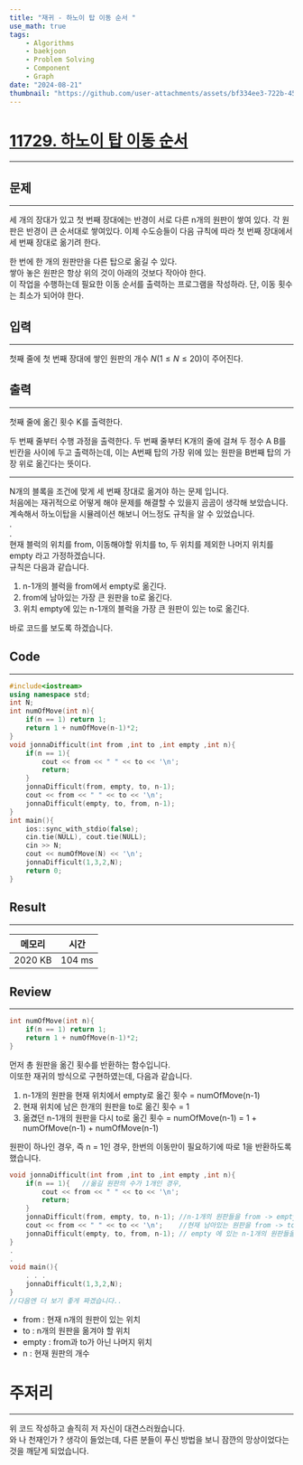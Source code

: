 ```yaml
---
title: "재귀 - 하노이 탑 이동 순서 "
use_math: true
tags:
    - Algorithms
    - baekjoon
    - Problem Solving
    - Component
    - Graph
date: "2024-08-21"
thumbnail: "https://github.com/user-attachments/assets/bf334ee3-722b-45fd-a823-65e45b4d9513"
---
```


# [11729. 하노이 탑 이동 순서](https://www.acmicpc.net/problem/11729)
---
## 문제
---
세 개의 장대가 있고 첫 번째 장대에는 반경이 서로 다른 n개의 원판이 쌓여 있다. 각 원판은 반경이 큰 순서대로 쌓여있다. 이제 수도승들이 다음 규칙에 따라 첫 번째 장대에서 세 번째 장대로 옮기려 한다.  

한 번에 한 개의 원판만을 다른 탑으로 옮길 수 있다.  
쌓아 놓은 원판은 항상 위의 것이 아래의 것보다 작아야 한다.  
이 작업을 수행하는데 필요한 이동 순서를 출력하는 프로그램을 작성하라. 단, 이동 횟수는 최소가 되어야 한다.  

## 입력
---
첫째 줄에 첫 번째 장대에 쌓인 원판의 개수 $N (1 ≤ N ≤ 20)$이 주어진다.
## 출력
---
첫째 줄에 옮긴 횟수 K를 출력한다.  

두 번째 줄부터 수행 과정을 출력한다. 두 번째 줄부터 K개의 줄에 걸쳐 두 정수 A B를 빈칸을 사이에 두고 출력하는데, 이는 A번째 탑의 가장 위에 있는 원판을 B번째 탑의 가장 위로 옮긴다는 뜻이다.  

- - -

N개의 블록을 조건에 맞게 세 번째 장대로 옮겨야 하는 문제 입니다.  
처음에는 재귀적으로 어떻게 해야 문제를 해결할 수 있을지 곰곰이 생각해 보았습니다.  
계속해서 하노이탑을 시뮬레이션 해보니 어느정도 규칙을 알 수 있었습니다.  
.  
.  
현재 블럭의 위치를 from, 이동해야할 위치를 to, 두 위치를 제외한 나머지 위치를 empty 라고 가정하겠습니다.  
규칙은 다음과 같습니다. 
1. n-1개의 블럭을 from에서 empty로 옮긴다.
2. from에 남아있는 가장 큰 원판을 to로 옮긴다. 
3. 위치 empty에 있는 n-1개의 블럭을 가장 큰 원판이 있는 to로 옮긴다.  

바로 코드를 보도록 하겠습니다.  

## Code
---
``` cpp
#include<iostream>
using namespace std;
int N;
int numOfMove(int n){
    if(n == 1) return 1;
    return 1 + numOfMove(n-1)*2;
}
void jonnaDifficult(int from ,int to ,int empty ,int n){
    if(n == 1){
        cout << from << " " << to << '\n';
        return;
    }
    jonnaDifficult(from, empty, to, n-1);
    cout << from << " " << to << '\n';
    jonnaDifficult(empty, to, from, n-1);
}
int main(){
    ios::sync_with_stdio(false);
    cin.tie(NULL), cout.tie(NULL);
    cin >> N;
    cout << numOfMove(N) << '\n';
    jonnaDifficult(1,3,2,N);
    return 0;
}
```

## Result
---

| 메모리 | 시간 |
| ---- | ----- |
| 2020 KB | 104 ms |

## Review
---
``` cpp
int numOfMove(int n){
    if(n == 1) return 1;
    return 1 + numOfMove(n-1)*2;
}
```
먼저 총 원판을 옮긴 횟수를 반환하는 함수입니다.  
이또한 재귀의 방식으로 구현하였는데, 다음과 같습니다.  
1. n-1개의 원판을 현재 위치에서 empty로 옮긴 횟수 = numOfMove(n-1)
2. 현재 위치에 남은 한개의 원판을 to로 옮긴 횟수 = 1
3. 옮겼던 n-1개의 원판을 다시 to로 옮긴 횟수 = numOfMove(n-1)
= 1 + numOfMove(n-1) + numOfMove(n-1)  
  
원판이 하나인 경우, 즉 n = 1인 경우, 한번의 이동만이 필요하기에 따로 1을 반환하도록 했습니다.  

``` cpp
void jonnaDifficult(int from ,int to ,int empty ,int n){
    if(n == 1){   //옮길 원판의 수가 1개인 경우, 
        cout << from << " " << to << '\n';
        return;
    }
    jonnaDifficult(from, empty, to, n-1); //n-1개의 원판들을 from -> empty
    cout << from << " " << to << '\n';    //현재 남아있는 원판을 from -> to
    jonnaDifficult(empty, to, from, n-1); // empty 에 있는 n-1개의 원판들을 empty -> to
}
.
.
void main(){
    . . .  
    jonnaDifficult(1,3,2,N); 
}
//다음엔 더 보기 좋게 짜겠습니다.. 
``` 
- from : 현재 n개의 원판이 있는 위치  
- to : n개의 원판을 옮겨야 할 위치  
- empty : from과 to가 아닌 나머지 위치
- n : 현재 원판의 개수  


# 주저리
---
위 코드 작성하고 솔직히 저 자신이 대견스러웠습니다.  
와 나 천재인가 ? 생각이 들었는데, 다른 분들이 푸신 방법을 보니 잠깐의 망상이었다는 것을 깨닫게 되었습니다.  


